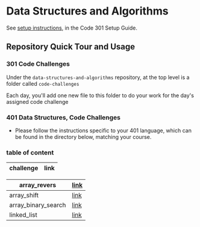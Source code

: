 # Data Structures and Algorithms

See [setup instructions](https://codefellows.github.io/setup-guide/code-301/3-code-challenges), in the Code 301 Setup Guide.

## Repository Quick Tour and Usage

### 301 Code Challenges

Under the `data-structures-and-algorithms` repository, at the top level is a folder called `code-challenges`

Each day, you'll add one new file to this folder to do your work for the day's assigned code challenge

### 401 Data Structures, Code Challenges

- Please follow the instructions specific to your 401 language, which can be found in the directory below, matching your course.

### table of content


| challenge | link |
| -----------  | ------    |

| array_revers        | [link](https://manarabdelkarim.github.io/data-structures-and-algorithms/python/challenges/array_reverse/)  |
| -----------  | ------    |
| array_shift       | [link](https://manarabdelkarim.github.io/data-structures-and-algorithms/python/challenges/array_shift/)  |
| array_binary_search       | [link](https://manarabdelkarim.github.io/data-structures-and-algorithms/python/challenges/array_binary_search/)  |
| linked_list       | [link](https://manarabdelkarim.github.io/data-structures-and-algorithms/python/challenges/data_structure/linked_list/)  |
